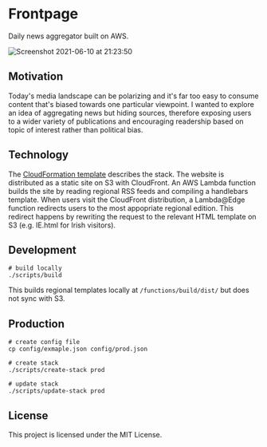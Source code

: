 # Frontpage

Daily news aggregator built on AWS.

![Screenshot 2021-06-10 at 21:23:50](https://user-images.githubusercontent.com/9462036/121592135-3584c000-ca32-11eb-975e-d6cc197e3ed5.png)

## Motivation

Today's media landscape can be polarizing and it's far too easy to consume content that's biased towards one particular viewpoint. I wanted to explore an idea of aggregating news but hiding sources, therefore exposing users to a wider variety of publications and encouraging readership based on topic of interest rather than political bias.

## Technology

The [CloudFormation template](/template.yml) describes the stack. The website is distributed as a static site on S3 with CloudFront. An AWS Lambda function builds the site by reading regional RSS feeds and compiling a handlebars template. When users visit the CloudFront distribution, a Lambda@Edge function redirects users to the most appopriate regional edition. This redirect happens by rewriting the request to the relevant HTML template on S3 (e.g. IE.html for Irish visitors).

## Development

```shell
# build locally
./scripts/build
```

This builds regional templates locally at `/functions/build/dist/` but does not sync with S3.

## Production

```shell
# create config file
cp config/exmaple.json config/prod.json

# create stack
./scripts/create-stack prod

# update stack
./scripts/update-stack prod
```

## License

This project is licensed under the MIT License.
